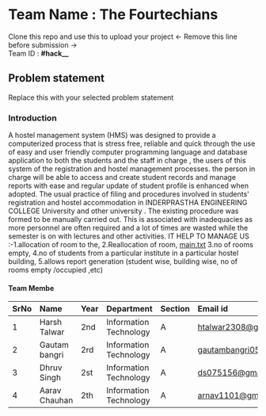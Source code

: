 # Team Name : The Fourtechians
Clone this repo and use this to upload your project  <- Remove this line before submission -> <br>
Team ID : **#hack__**    <!--- Replace __ with problem statement number -->

## Problem statement
Replace this with your selected problem statement 

### Introduction 

A hostel management system (HMS) was designed to provide a computerized process that is stress free, reliable and quick through the use of easy and user friendly  computer programming language and database application to both the students and the staff in charge , the users of this system of the registration and hostel management processes. the person in charge will be able to access and create student records and manage reports with ease and regular update of student profile is enhanced when adopted. The usual practice of filing and procedures involved in students' registration and hostel accommodation in INDERPRASTHA ENGINEERING COLLEGE University and other university . The existing procedure was formed to be manually carried out. This is associated with inadequacies as more personnel are often required and a lot of times are wasted while the semester is on with lectures and other activities.
IT HELP TO MANAGE US :-1.allocation of room to the, 
                                      2.Reallocation of room, 
                                  [main.txt](https://github.com/Robotech-Hackathon-2021/Team-2-The-Fourtechians/files/7535818/main.txt)
    3.no of rooms empty, 
                                      4.no of students from a particular institute in a particular hostel building,
                                      5.allows report generation (student wise, building wise, no of rooms empty /occupied ,etc)

#### Team Membe

SrNo | Name | Year | Department| Section | Email id
:--|:--|:--|:--|:--|:--|
1 | Harsh Talwar | 2nd |  Information Technology | A | htalwar2308@gmail.com 
2 | Gautam bangri | 2rd | Information Technology | A| gautambangri05@gmail.com
3 | Dhruv Singh| 2st |  Information Technology | A | ds075156@gmail.com
4 | Aarav Chauhan| 2th |  Information Technology | A| arnav1101@gmail.com

<br>
